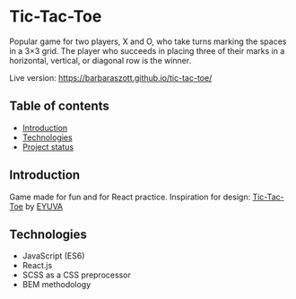 # Tic-Tac-Toe

Popular game for two players, X and O, who take turns marking the spaces in a 3×3 grid. The player who succeeds in placing three of their marks in a horizontal, vertical, or diagonal row is the winner.

Live version: https://barbaraszott.github.io/tic-tac-toe/

## Table of contents

- [Introduction](#introduction)
- [Technologies](#technologies)
- [Project status](#project-status)

## Introduction

Game made for fun and for React practice.
Inspiration for design: [Tic-Tac-Toe](https://dribbble.com/shots/3402966-Tic-Tac-Toe) by [EYUVA](https://dribbble.com/EYUVA)

## Technologies

- JavaScript (ES6)
- React.js
- SCSS as a CSS preprocessor
- BEM methodology

